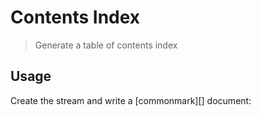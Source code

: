 # Contents Index

<? @include readme/badges.md ?>

> Generate a table of contents index

<? @include {=readme} install.md ?>

## Usage

Create the stream and write a [commonmark][] document:

<? @source {javascript=s/\.\.\/index/mktoc/gm} usage.js ?>

<!-- @toc -->

<? @include {=readme} help.md ?>

<? @exec mkapi index.js toc.js --title=API --level=2 ?>
<? @include {=readme} license.md links.md ?>
